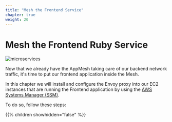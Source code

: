 ```yaml
---
title: "Mesh the Frontend Service"
chapter: true
weight: 20
---
```


# Mesh the Frontend Ruby Service

![microservices](/images/crystal.svg)

Now that we already have the AppMesh taking care of our backend network traffic, it's time to put our frontend application inside the Mesh.

In this chapter we will install and configure the Envoy proxy into our EC2 instances that are running the Frontend application by using the [AWS Systems Manager (SSM)](https://aws.amazon.com/systems-manager/).

To do so, follow these steps:

{{% children showhidden="false" %}}
